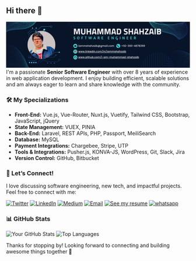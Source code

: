 ## Hi there 👋

<!--
**immshahzaib/immshahzaib** is a ✨ _special_ ✨ repository because its `README.md` (this file) appears on your GitHub profile.

Here are some ideas to get you started:

- 🔭 I’m currently working
- 🌱 I’m currently learning Laravel, Rest-API, SQL, Vue, Vuex, PINIA, Vite, Nuxt, Vuetify, Javascript, Tailwind, Bootstrap, Figma, PSD to HTML.
- 👯 I’m looking to collaborate on Laravel, Rest-API, SQL, Vue, Vuex, PINIA, Vite, Nuxt, Vuetify, Javascript, Tailwind, Bootstrap, Figma, PSD to HTML.
- 🤔 I’m looking for help with Laravel, Rest-API, SQL, Vue, Vuex, PINIA, Vite, Nuxt, Vuetify, Javascript, Tailwind, Bootstrap, Figma, PSD to HTML.
- 💬 Ask me about Laravel, Rest-API, SQL, Vue, Vuex, PINIA, Vite, Nuxt, Vuetify, Javascript, Tailwind, Bootstrap, Figma, PSD to HTML.
- 📫 How to reach me: iammshahzaib@gmail.com
- 😄 Pronouns: Shahzaib
- ⚡ Fun fact: Hard Worker
-->

![plot](./images/shahzaib.png)
I'm a passionate **Senior Software Engineer** with over 8 years of experience in web application development. I enjoy building efficient, scalable solutions and am always eager to learn and share knowledge with the community.

### 🛠️ My Specializations
- **Front-End:** Vue.js, Vue-Router, Nuxt.js, Vuetify, Tailwind CSS, Bootstrap, JavaScript, jQuery
- **State Management:** VUEX, PINIA
- **Back-End:** Laravel, REST APIs, PHP, Passport, MeiliSearch
- **Database:** MySQL
- **Payment Integrations:** Chargebee, Stripe, UTP
- **Tools & Integrations:** Pusher.js, KONVA-JS, WordPress, Git, Slack, Jira
- **Version Control:** GitHub, Bitbucket

### 💬 Let’s Connect!
I love discussing software engineering, new tech, and impactful projects. Feel free to connect with me:

[![Twitter](https://img.shields.io/badge/--twitter?label=Twitter&logo=Twitter&style=social)](https://twitter.com/YourTwitterHandle)
[![LinkedIn](https://img.shields.io/badge/--linkedin?label=LinkedIn&logo=LinkedIn&style=social)](https://www.linkedin.com/in/iammshahzaib)
[![Medium](https://img.shields.io/badge/--medium?label=Medium&logo=medium&style=social)](https://medium.com/@iammshahzaib)
[![Email](https://img.shields.io/badge/--gmail?label=Gmail&logo=Gmail&style=social)](mailto:iammshahzaib@gmail.com)
[![See my resume](https://img.shields.io/badge/--resume?label=Resume&logo=resume&style=social)](https://github.com/i-am-muhammad-shahzaib/i-am-muhammad-shahzaib/blob/main/resume/Muhammad-Shahzaib-Malik-(CV).pdf)
[![whatsapp](https://img.shields.io/badge/--whatsap?label=whatsapp&logo=whatsapp&style=social)](https://api.whatsapp.com/send?phone=923004878399)

### 📊 GitHub Stats
![Your GitHub Stats](https://github-readme-stats.vercel.app/api?username=YourGitHubUsername&show_icons=true&theme=radical)
![Top Languages](https://github-readme-stats.vercel.app/api/top-langs/?username=YourGitHubUsername&layout=compact&theme=radical)

Thanks for stopping by! Looking forward to connecting and building awesome things together 🚀
